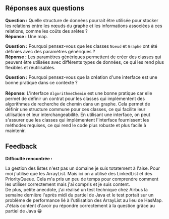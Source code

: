 ## Réponses aux questions

**Question :** Quelle structure de données pourrait être utilisée pour stocker les relations entre les nœuds du graphe et les informations associées à ces relations, comme les coûts des arêtes ?<br>
**Réponse :** Une map. 

**Question :** Pourquoi pensez-vous que les classes `Noeud` et `Graphe` ont été définies avec des paramètres génériques ?<br>
**Réponse :** Les paramètres génériques permettent de créer des classes qui peuvent être utilisées avec différents types de données, ce qui les rend plus flexibles et réutilisables.


**Question :** Pourquoi pensez-vous que la création d'une interface est une bonne pratique dans ce contexte ?<br><br>
**Réponse:** L'interface `AlgorithmeChemin` est une bonne pratique car elle permet de définir un contrat pour les classes qui implémentent des algorithmes de recherche de chemin dans un graphe. Cela permet de définir une structure commune pour ces classes, ce qui facilite leur utilisation et leur interchangeabilité. En utilisant une interface, on peut s'assurer que les classes qui implémentent l'interface fournissent les méthodes requises, ce qui rend le code plus robuste et plus facile à maintenir.

## Feedback
**Difficulté rencontrée :**

La gestion des listes n'est pas un domaine je suis totatement à l'aise. Pour moi j'utilise que les ArrayList. Mais ici on a utilisé des LinkedList et des PriorityQueue. Cela m'a pris un peu de temps pour comprendre comment les utiliser correctement mais j'ai compris et je suis content.<br>
De plus, petite anecdote, j'ai réalisé un test technique chez Airbus la semaine dernière l'après midi du partiel de Java et le test portait sur un problème de performance lié à l'utilisation des ArrayList au lieu de HasMap. J'étais content d'avoir pu répondre correctement à la question grâce au partiel de Java 😁